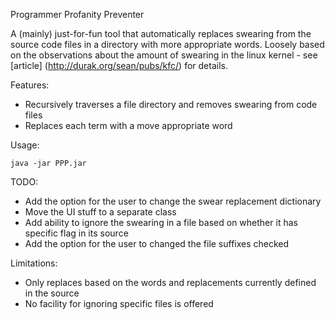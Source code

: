 Programmer Profanity Preventer

A (mainly) just-for-fun tool that automatically replaces swearing from the source code files in a directory with more appropriate words. Loosely based on the observations about the amount of swearing in the linux kernel - see [article] (http://durak.org/sean/pubs/kfc/) for details.

Features:
* Recursively traverses a file directory and removes swearing from code files
* Replaces each term with a move appropriate word

Usage:

```java -jar PPP.jar```

TODO:

* Add the option for the user to change the swear replacement dictionary
* Move the UI stuff to a separate class
* Add ability to ignore the swearing in a file based on whether it has specific flag in its source
* Add the option for the user to changed the file suffixes checked

Limitations:

* Only replaces based on the words and replacements currently defined in the source
* No facility for ignoring specific files is offered
